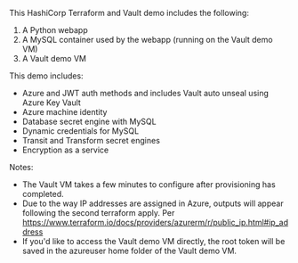 This HashiCorp Terraform and Vault demo includes the following:
1. A Python webapp
2. A MySQL container used by the webapp (running on the Vault demo VM)
3. A Vault demo VM

This demo includes:
* Azure and JWT auth methods and includes Vault auto unseal using Azure Key Vault
* Azure machine identity
* Database secret engine with MySQL
* Dynamic credentials for MySQL
* Transit and Transform secret engines
* Encryption as a service

Notes:
* The Vault VM takes a few minutes to configure after provisioning has completed.
* Due to the way IP addresses are assigned in Azure, outputs will appear following the second terraform apply. Per https://www.terraform.io/docs/providers/azurerm/r/public_ip.html#ip_address
* If you'd like to access the Vault demo VM directly, the root token will be saved in the azureuser home folder of the Vault demo VM.